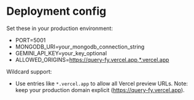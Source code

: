 # Deployment config

Set these in your production environment:

- PORT=5001
- MONGODB_URI=your_mongodb_connection_string
- GEMINI_API_KEY=your_key_optional
- ALLOWED_ORIGINS=https://query-fy.vercel.app,*.vercel.app

Wildcard support:
- Use entries like `*.vercel.app` to allow all Vercel preview URLs.
	Note: keep your production domain explicit (https://query-fy.vercel.app).

